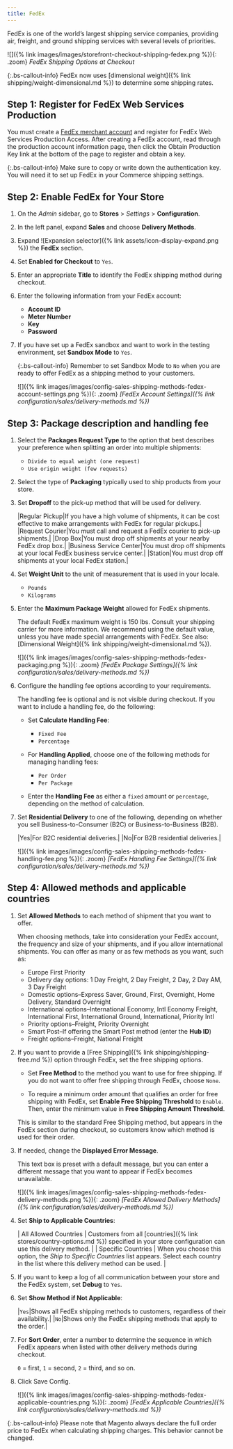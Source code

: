 ```yaml
---
title: FedEx
---
```


FedEx is one of the world’s largest shipping service companies, providing air, freight, and ground shipping services with several levels of priorities.

![]({% link images/images/storefront-checkout-shipping-fedex.png %}){: .zoom}
*FedEx Shipping Options at Checkout*

{:.bs-callout-info}
FedEx now uses [dimensional weight]({% link shipping/weight-dimensional.md %}) to determine some shipping rates.

## Step 1: Register for FedEx Web Services Production

You must create a [FedEx merchant account][1] and register for FedEx Web Services Production Access. After creating a FedEx account, read through the production account information page, then click the Obtain Production Key link at the bottom of the page to register and obtain a key.

{:.bs-callout-info}
Make sure to copy or write down the authentication key. You will need it to set up FedEx in your Commerce shipping settings.

## Step 2: Enable FedEx for Your Store

1. On the _Admin_ sidebar, go to **Stores** > _Settings_ > **Configuration**.

1. In the left panel, expand **Sales** and choose **Delivery Methods**.

1. Expand ![Expansion selector]({% link assets/icon-display-expand.png %}) the **FedEx** section.

1. Set **Enabled for Checkout** to `Yes`.

1. Enter an appropriate **Title** to identify the FedEx shipping method during checkout.

1. Enter the following information from your FedEx account:

   - **Account ID**
   - **Meter Number**
   - **Key**
   - **Password**

1. If you have set up a FedEx sandbox and want to work in the testing environment, set **Sandbox Mode** to `Yes`.

   {:.bs-callout-info}
   Remember to set Sandbox Mode to `No` when you are ready to offer FedEx as a shipping method to your customers.

   ![]({% link images/images/config-sales-shipping-methods-fedex-account-settings.png %}){: .zoom}
   _[FedEx Account Settings]({% link configuration/sales/delivery-methods.md %})_

## Step 3: Package description and handling fee

1. Select the **Packages Request Type** to the option that best describes your preference when splitting an order into multiple shipments:

   - `Divide to equal weight (one request)`
   - `Use origin weight (few requests)`

1. Select the type of **Packaging** typically used to ship products from your store.

1. Set **Dropoff** to the pick-up method that will be used for delivery.

    |Regular Pickup|If you have a high volume of shipments, it can be cost effective to make arrangements with FedEx for regular pickups.|
    |Request Courier|You must call and request a FedEx courier to pick-up shipments.|
    |Drop Box|You must drop off shipments at your nearby FedEx drop box.|
    |Business Service Center|You must drop off shipments at your local FedEx business service center.|
    |Station|You must drop off shipments at your local FedEx station.|

1. Set **Weight Unit** to the unit of measurement that is used in your locale.

   - `Pounds`
   - `Kilograms`

1. Enter the **Maximum Package Weight** allowed for FedEx shipments.

   The default FedEx maximum weight is 150 lbs. Consult your shipping carrier for more information. We recommend using the default value, unless you have made special arrangements with FedEx. See also: [Dimensional Weight]({% link shipping/weight-dimensional.md %}).

   ![]({% link images/images/config-sales-shipping-methods-fedex-packaging.png %}){: .zoom}
   _[FedEx Package Settings]({% link configuration/sales/delivery-methods.md %})_

1. Configure the handling fee options according to your requirements.

   The handling fee is optional and is not visible during checkout. If you want to include a handling fee, do the following:

   - Set **Calculate Handling Fee**:

      - `Fixed Fee`
      - `Percentage`

   - For **Handling Applied**, choose one of the following methods for managing handling fees:

      - `Per Order`
      - `Per Package`

   - Enter the **Handling Fee** as either a `fixed` amount or `percentage`, depending on the method of calculation.

1. Set **Residential Delivery** to one of the following, depending on whether you sell Business-to-Consumer (B2C) or Business-to-Business (B2B).

   |Yes|For B2C residential deliveries.|
   |No|For B2B residential deliveries.|

   ![]({% link images/images/config-sales-shipping-methods-fedex-handling-fee.png %}){: .zoom}
   _[FedEx Handling Fee Settings]({% link configuration/sales/delivery-methods.md %})_

## Step 4: Allowed methods and applicable countries

1. Set **Allowed Methods** to each method of shipment that you want to offer.

   When choosing methods, take into consideration your FedEx account, the frequency and size of your shipments, and if you allow international shipments. You can offer as many or as few methods as you want, such as:

   - Europe First Priority
   - Delivery day options: 1 Day Freight, 2 Day Freight, 2 Day, 2 Day AM, 3 Day Freight
   - Domestic options–Express Saver, Ground, First, Overnight, Home Delivery, Standard Overnight
   - International options–International Economy, Intl Economy Freight, International First, International Ground, International, Priority Intl
   - Priority options–Freight, Priority Overnight
   - Smart Post–If offering the Smart Post method (enter the **Hub ID**)
   - Freight options–Freight, National Freight

1. If you want to provide a [Free Shipping]({% link shipping/shipping-free.md %}) option through FedEx, set the free shipping options.

   - Set **Free Method** to the method you want to use for free shipping. If you do not want to offer free shipping through FedEx, choose `None`.

   - To require a minimum order amount that qualifies an order for free shipping with FedEx, set **Enable Free Shipping Threshold** to `Enable`. Then, enter the minimum value in **Free Shipping Amount Threshold**.

   This is similar to the standard Free Shipping method, but appears in the FedEx section during checkout, so customers know which method is used for their order.

1. If needed, change the **Displayed Error Message**.

   This text box is preset with a default message, but you can enter a different message that you want to appear if FedEx becomes unavailable.

   ![]({% link images/images/config-sales-shipping-methods-fedex-delivery-methods.png %}){: .zoom}
   _[FedEx Allowed Delivery Methods]({% link configuration/sales/delivery-methods.md %})_

1. Set **Ship to Applicable Countries**:

   | All Allowed Countries | Customers from all [countries]({% link stores/country-options.md %}) specified in your store configuration can use this delivery method. |
   | Specific Countries | When you choose this option, the _Ship to Specific Countries_ list appears. Select each country in the list where this delivery method can be used. |

1. If you want to keep a log of all communication between your store and the FedEx system, set **Debug** to `Yes`.

1. Set **Show Method if Not Applicable**:

    |`Yes`|Shows all FedEx shipping methods to customers, regardless of their availability.|
    |`No`|Shows only the FedEx shipping methods that apply to the order.|

1. For **Sort Order**, enter a number to determine the sequence in which FedEx appears when listed with other delivery methods during checkout.

   `0` = first, `1` = second, `2` = third, and so on.

1. Click <span class="btn">Save Config</span>.

   ![]({% link images/images/config-sales-shipping-methods-fedex-applicable-countries.png %}){: .zoom}
   _[FedEx Applicable Countries]({% link configuration/sales/delivery-methods.md %})_

{:.bs-callout-info}
Please note that Magento always declare the full order price to FedEx when calculating shipping charges. This behavior cannot be changed.

[1]: https://www.fedex.com/login/web/jsp/contactInfo1.jsp
